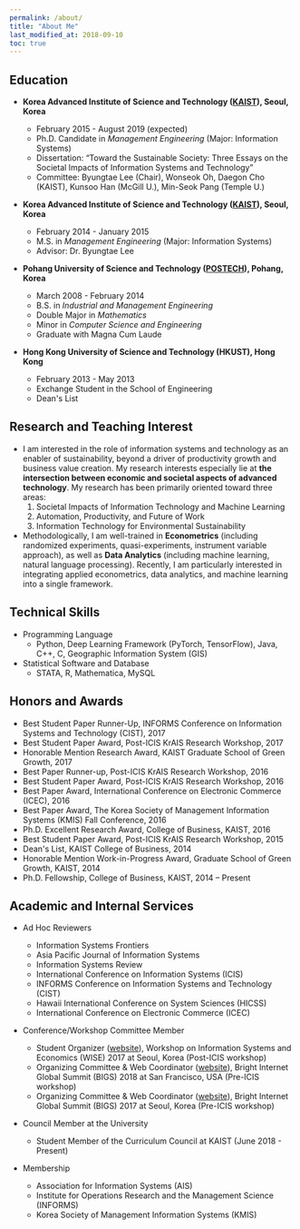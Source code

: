 ```yaml
---
permalink: /about/
title: "About Me"
last_modified_at: 2018-09-10
toc: true
---
```


## Education
* **Korea Advanced Institute of Science and Technology ([KAIST][1]), Seoul, Korea**
	* February 2015 - August 2019 (expected)
	* Ph.D. Candidate in *Management Engineering* (Major: Information Systems)
	* Dissertation: “Toward the Sustainable Society: Three Essays on the Societal Impacts of Information Systems and Technology”
	* Committee: Byungtae Lee (Chair), Wonseok Oh, Daegon Cho (KAIST), Kunsoo Han (McGill U.), Min-Seok Pang (Temple U.)

* **Korea Advanced Institute of Science and Technology ([KAIST][1]), Seoul, Korea**
	* February 2014 - January 2015
	* M.S. in *Management Engineering* (Major: Information Systems)
	* Advisor: Dr. Byungtae Lee


* **Pohang University of Science and Technology ([POSTECH][2]), Pohang, Korea**
	* March 2008 - February 2014
	* B.S. in *Industrial and Management Engineering*
	* Double Major in *Mathematics*
	* Minor in *Computer Science and Engineering*
	* Graduate with Magna Cum Laude

* **Hong Kong University of Science and Technology (HKUST), Hong Kong**
	* February 2013 - May 2013
	* Exchange Student in the School of Engineering
	* Dean's List


## Research and Teaching Interest
* I am interested in the role of information systems and technology as an enabler of sustainability, beyond a driver of productivity growth and business value creation. My research interests especially lie at **the intersection between economic and societal aspects of advanced technology**. My research has been primarily oriented toward three areas:
	1. Societal Impacts of Information Technology and Machine Learning
	2. Automation, Productivity, and Future of Work
	3. Information Technology for Environmental Sustainability
* Methodologically, I am well-trained in **Econometrics** (including randomized experiments, quasi-experiments, instrument variable approach), as well as **Data Analytics** (including machine learning, natural language processing). Recently, I am particularly interested in integrating applied econometrics, data analytics, and machine learning into a single framework.


## Technical Skills
* Programming Language
	* Python, Deep Learning Framework (PyTorch, TensorFlow), Java, C++, C, Geographic Information System (GIS)
* Statistical Software and Database
	* STATA, R, Mathematica, MySQL


## Honors and Awards
* Best Student Paper Runner-Up, INFORMS Conference on Information Systems and Technology (CIST), 2017
* Best Student Paper Award, Post-ICIS KrAIS Research Workshop, 2017
* Honorable Mention Research Award, KAIST Graduate School of Green Growth, 2017
* Best Paper Runner-up, Post-ICIS KrAIS Research Workshop, 2016
* Best Student Paper Award, Post-ICIS KrAIS Research Workshop, 2016
* Best Paper Award, International Conference on Electronic Commerce (ICEC), 2016
* Best Paper Award, The Korea Society of Management Information Systems (KMIS) Fall Conference, 2016
* Ph.D. Excellent Research Award, College of Business, KAIST, 2016
* Best Student Paper Award, Post-ICIS KrAIS Research Workshop, 2015
* Dean's List, KAIST College of Business, 2014
* Honorable Mention Work-in-Progress Award, Graduate School of Green Growth, KAIST, 2014
* Ph.D. Fellowship, College of Business, KAIST, 2014 – Present


## Academic and Internal Services
* Ad Hoc Reviewers
	* Information Systems Frontiers
	* Asia Pacific Journal of Information Systems
	* Information Systems Review
	* International Conference on Information Systems (ICIS)
	* INFORMS Conference on Information Systems and Technology (CIST)
	* Hawaii International Conference on System Sciences (HICSS)
	* International Conference on Electronic Commerce (ICEC)

* Conference/Workshop Committee Member
	* Student Organizer ([website][4]), Workshop on Information Systems and Economics (WISE) 2017 at Seoul, Korea (Post-ICIS workshop)
	* Organizing Committee & Web Coordinator ([website][5]), Bright Internet Global Summit (BIGS) 2018 at San Francisco, USA (Pre-ICIS workshop)
	* Organizing Committee & Web Coordinator ([website][6]), Bright Internet Global Summit (BIGS) 2017 at Seoul, Korea (Pre-ICIS workshop)

* Council Member at the University
	* Student Member of the Curriculum Council at KAIST (June 2018 - Present)

* Membership
	* Association for Information Systems (AIS)
	* Institute for Operations Research and the Management Science (INFORMS)
	* Korea Society of Management Information Systems (KMIS)


[1]: https://www.business.kaist.edu/
[2]: http://postech.edu/eng/
[4]: https://wiseconf2017.wixsite.com/wise
[5]: http://brightinternet.org/bigs2018/
[6]: https://bigsconf2017.wixsite.com/bigs2017
[7]: http://brightinternet.org/bics2018/